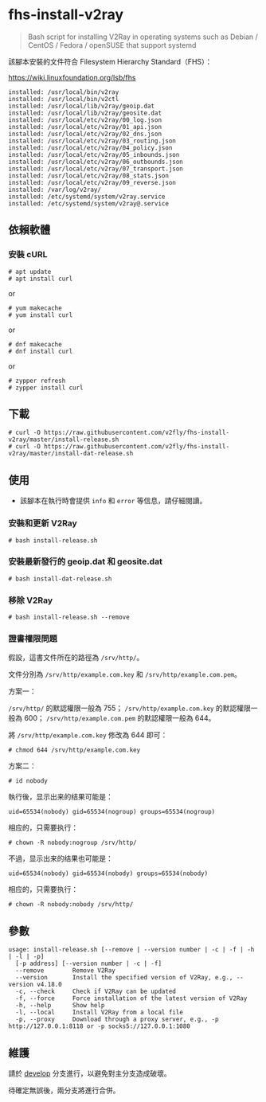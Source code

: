 # fhs-install-v2ray

> Bash script for installing V2Ray in operating systems such as Debian / CentOS / Fedora / openSUSE that support systemd

該腳本安裝的文件符合 Filesystem Hierarchy Standard（FHS）：

https://wiki.linuxfoundation.org/lsb/fhs

```
installed: /usr/local/bin/v2ray
installed: /usr/local/bin/v2ctl
installed: /usr/local/lib/v2ray/geoip.dat
installed: /usr/local/lib/v2ray/geosite.dat
installed: /usr/local/etc/v2ray/00_log.json
installed: /usr/local/etc/v2ray/01_api.json
installed: /usr/local/etc/v2ray/02_dns.json
installed: /usr/local/etc/v2ray/03_routing.json
installed: /usr/local/etc/v2ray/04_policy.json
installed: /usr/local/etc/v2ray/05_inbounds.json
installed: /usr/local/etc/v2ray/06_outbounds.json
installed: /usr/local/etc/v2ray/07_transport.json
installed: /usr/local/etc/v2ray/08_stats.json
installed: /usr/local/etc/v2ray/09_reverse.json
installed: /var/log/v2ray/
installed: /etc/systemd/system/v2ray.service
installed: /etc/systemd/system/v2ray@.service
```

## 依賴軟體

### 安裝 cURL

```
# apt update
# apt install curl
```

or

```
# yum makecache
# yum install curl
```

or

```
# dnf makecache
# dnf install curl
```

or

```
# zypper refresh
# zypper install curl
```

## 下載

```
# curl -O https://raw.githubusercontent.com/v2fly/fhs-install-v2ray/master/install-release.sh
# curl -O https://raw.githubusercontent.com/v2fly/fhs-install-v2ray/master/install-dat-release.sh
```

## 使用

* 該腳本在執行時會提供 `info` 和 `error` 等信息，請仔細閱讀。

### 安裝和更新 V2Ray

```
# bash install-release.sh
```

### 安裝最新發行的 geoip.dat 和 geosite.dat

```
# bash install-dat-release.sh
```

### 移除 V2Ray

```
# bash install-release.sh --remove
```

### 證書權限問題

假設，這書文件所在的路徑為 `/srv/http/`。

文件分別為 `/srv/http/example.com.key` 和 `/srv/http/example.com.pem`。

方案一：

`/srv/http/` 的默認權限一般為 755；
`/srv/http/example.com.key` 的默認權限一般為 600；
`/srv/http/example.com.pem` 的默認權限一般為 644。

將 `/srv/http/example.com.key` 修改為 644 即可：

```
# chmod 644 /srv/http/example.com.key
```

方案二：

```
# id nobody
```

執行後，显示出来的结果可能是：

```
uid=65534(nobody) gid=65534(nogroup) groups=65534(nogroup)
```

相应的，只需要执行：

```
# chown -R nobody:nogroup /srv/http/
```

不過，显示出来的结果也可能是：

```
uid=65534(nobody) gid=65534(nobody) groups=65534(nobody)
```

相应的，只需要执行：

```
# chown -R nobody:nobody /srv/http/
```

## 參數

```
usage: install-release.sh [--remove | --version number | -c | -f | -h | -l | -p]
  [-p address] [--version number | -c | -f]
  --remove        Remove V2Ray
  --version       Install the specified version of V2Ray, e.g., --version v4.18.0
  -c, --check     Check if V2Ray can be updated
  -f, --force     Force installation of the latest version of V2Ray
  -h, --help      Show help
  -l, --local     Install V2Ray from a local file
  -p, --proxy     Download through a proxy server, e.g., -p http://127.0.0.1:8118 or -p socks5://127.0.0.1:1080
```

## 維護

請於 [develop](https://github.com/v2fly/fhs-install-v2ray/tree/develop) 分支進行，以避免對主分支造成破壞。

待確定無誤後，兩分支將進行合併。
